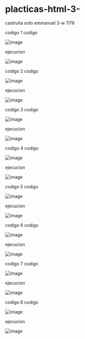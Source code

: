 # placticas-html-3-
castruita soto emmanuel 3-w 1176

codigo 1 
codigo

![image](https://github.com/user-attachments/assets/12a76b04-4a63-43b7-a16a-34e7ab9627d6)

ejecucion

![image](https://github.com/user-attachments/assets/59af960a-d4d6-4d53-af03-55e0fcd4c56c)

codigo 2
codigo

![image](https://github.com/user-attachments/assets/c5fc699e-4256-44d1-bdb9-899de43a7d1c)

ejecucion

![image](https://github.com/user-attachments/assets/74e9f229-b4e6-4549-9e20-d0b31b612ef8)

codigo 3
codigo

![image](https://github.com/user-attachments/assets/d83b20b1-7a7b-42dc-b4cd-b9de2e291392)

ejecucion

![image](https://github.com/user-attachments/assets/294af2c5-5743-4778-800f-055920b31c6c)

codigo 4
codigo

![image](https://github.com/user-attachments/assets/d779ae8c-bdab-4b77-94f8-5d9d70a92577)

ejecucion

![image](https://github.com/user-attachments/assets/7084fcbd-80fd-4305-965d-2eab14c193d9)

codigo 5 
codigo

![image](https://github.com/user-attachments/assets/9b0296fa-f81a-4c8c-a6f7-18258b3e62ad)

ejecucion

![image](https://github.com/user-attachments/assets/6a64a581-2f39-44af-9dc2-67878998a8dd)

codigo 6 
codigo

![image](https://github.com/user-attachments/assets/6f06d8aa-1ecc-4017-81ba-168179f0a0ee)

ejecucion

![image](https://github.com/user-attachments/assets/ce0e4d8e-54f6-4c45-b5cc-4aafc1345542)

codigo 7
codigo

![image](https://github.com/user-attachments/assets/c16a772b-7b69-4c64-8f46-d6929af66828)

ejecucion

![image](https://github.com/user-attachments/assets/15de34c9-4bd8-4f2a-a314-ebea5c04970d)

codigo 8
codigo

![image](https://github.com/user-attachments/assets/b45eb7e9-a3df-4e05-a0d2-1abb0054d67d)

ejecucion

![image](https://github.com/user-attachments/assets/e6a7b16e-8c68-43bc-8b3a-142c5c4d4238)
